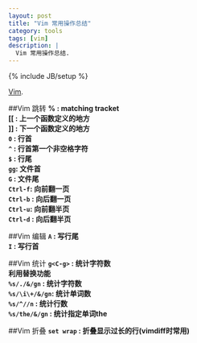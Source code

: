 ```yaml
---
layout: post
title: "Vim 常用操作总结"
category: tools 
tags: [vim]
description: |
  Vim 常用操作总结. 
---
```

{% include JB/setup %}

[Vim](http://www.vim.org/).

##Vim 跳转
**%   : matching tracket**   
**[[  : 上一个函数定义的地方**  
**]]  : 下一个函数定义的地方**  
**`0` : 行首**  
**`^` : 行首第一个非空格字符**   
**`$` : 行尾**  
**`gg`: 文件首**  
**`G` : 文件尾**  
**`Ctrl-f`: 向前翻一页**  
**`Ctrl-b` : 向后翻一页**  
**`Ctrl-u`: 向前翻半页**  
**`Ctrl-d` : 向后翻半页**  

##Vim 编辑
**`A` : 写行尾**  
**`I` : 写行首**  

##Vim 统计
**`g<C-g>`      : 统计字符数**  
**利用替换功能**  
**`%s/./&/gn`   : 统计字符数**  
**`%s/\i\+/&/gn`: 统计单词数**  
**`%s/^//n`     : 统计行数**  
**`%s/the/&/gn` : 统计指定单词the**  

##Vim 折叠
**`set wrap`    : 折叠显示过长的行(vimdiff时常用)**  

